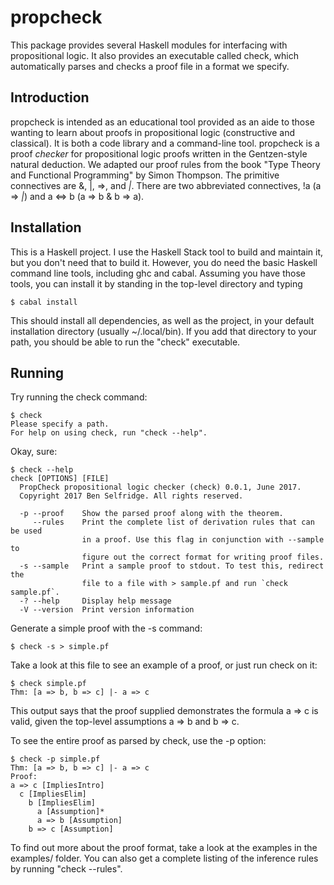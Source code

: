 # propcheck

This package provides several Haskell modules for interfacing with
propositional logic. It also provides an executable called check,
which automatically parses and checks a proof file in a format we
specify.

## Introduction

propcheck is intended as an educational tool provided as an aide to
those wanting to learn about proofs in propositional logic
(constructive and classical). It is both a code library and a
command-line tool. propcheck is a proof *checker* for propositional
logic proofs written in the Gentzen-style natural deduction. We
adapted our proof rules from the book "Type Theory and Functional
Programming" by Simon Thompson. The primitive connectives are &, |,
=>, and _|_. There are two abbreviated connectives, !a (a => _|_) and
a <=> b (a => b & b => a).

## Installation

This is a Haskell project. I use the Haskell Stack tool to build and
maintain it, but you don't need that to build it. However, you do need
the basic Haskell command line tools, including ghc and
cabal. Assuming you have those tools, you can install it by standing
in the top-level directory and typing

```
$ cabal install
```

This should install all dependencies, as well as the project, in your
default installation directory (usually ~/.local/bin). If you add that
directory to your path, you should be able to run the "check"
executable.

## Running

Try running the check command:

```
$ check
Please specify a path.
For help on using check, run "check --help".
```

Okay, sure:

```
$ check --help
check [OPTIONS] [FILE]
  PropCheck propositional logic checker (check) 0.0.1, June 2017.
  Copyright 2017 Ben Selfridge. All rights reserved.

  -p --proof    Show the parsed proof along with the theorem.
     --rules    Print the complete list of derivation rules that can be used
                in a proof. Use this flag in conjunction with --sample to
                figure out the correct format for writing proof files.
  -s --sample   Print a sample proof to stdout. To test this, redirect the
                file to a file with > sample.pf and run `check sample.pf`.
  -? --help     Display help message
  -V --version  Print version information
```

Generate a simple proof with the -s command:

```
$ check -s > simple.pf
```

Take a look at this file to see an example of a proof, or just run check on it:

```
$ check simple.pf
Thm: [a => b, b => c] |- a => c
```

This output says that the proof supplied demonstrates the formula a =>
c is valid, given the top-level assumptions a => b and b => c.

To see the entire proof as parsed by check, use the -p option:

```
$ check -p simple.pf
Thm: [a => b, b => c] |- a => c
Proof:
a => c [ImpliesIntro]
  c [ImpliesElim]
    b [ImpliesElim]
      a [Assumption]*
      a => b [Assumption]
    b => c [Assumption]
```

To find out more about the proof format, take a look at the examples
in the examples/ folder. You can also get a complete listing of the
inference rules by running "check --rules".
